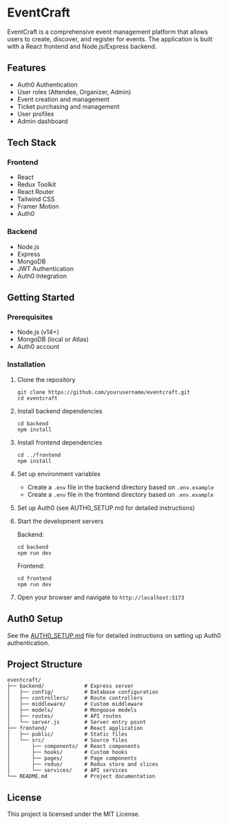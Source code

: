# EventCraft

EventCraft is a comprehensive event management platform that allows users to create, discover, and register for events. The application is built with a React frontend and Node.js/Express backend.

## Features

- Auth0 Authentication
- User roles (Attendee, Organizer, Admin)
- Event creation and management
- Ticket purchasing and management
- User profiles
- Admin dashboard

## Tech Stack

### Frontend
- React
- Redux Toolkit
- React Router
- Tailwind CSS
- Framer Motion
- Auth0

### Backend
- Node.js
- Express
- MongoDB
- JWT Authentication
- Auth0 Integration

## Getting Started

### Prerequisites

- Node.js (v14+)
- MongoDB (local or Atlas)
- Auth0 account

### Installation

1. Clone the repository
   ```
   git clone https://github.com/yourusername/eventcraft.git
   cd eventcraft
   ```

2. Install backend dependencies
   ```
   cd backend
   npm install
   ```

3. Install frontend dependencies
   ```
   cd ../frontend
   npm install
   ```

4. Set up environment variables
   - Create a `.env` file in the backend directory based on `.env.example`
   - Create a `.env` file in the frontend directory based on `.env.example`

5. Set up Auth0 (see AUTH0_SETUP.md for detailed instructions)

6. Start the development servers

   Backend:
   ```
   cd backend
   npm run dev
   ```

   Frontend:
   ```
   cd frontend
   npm run dev
   ```

7. Open your browser and navigate to `http://localhost:5173`

## Auth0 Setup

See the [AUTH0_SETUP.md](AUTH0_SETUP.md) file for detailed instructions on setting up Auth0 authentication.

## Project Structure

```
eventcraft/
├── backend/             # Express server
│   ├── config/          # Database configuration
│   ├── controllers/     # Route controllers
│   ├── middleware/      # Custom middleware
│   ├── models/          # Mongoose models
│   ├── routes/          # API routes
│   └── server.js        # Server entry point
├── frontend/            # React application
│   ├── public/          # Static files
│   └── src/             # Source files
│       ├── components/  # React components
│       ├── hooks/       # Custom hooks
│       ├── pages/       # Page components
│       ├── redux/       # Redux store and slices
│       └── services/    # API services
└── README.md            # Project documentation
```

## License

This project is licensed under the MIT License.

